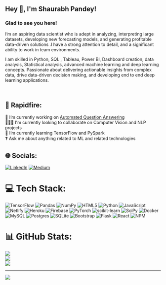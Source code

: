 ## Hey 👋, I'm Shaurabh Pandey!  

### Glad to see you here!  
I’m an aspiring data scientist who is adept in analyzing, interpreting large datasets, developing new forecasting models, and generating profitable data-driven solutions .I have a strong attention to detail, and a significant ability to work in team environments.

I am skilled in Python, SQL , Tableau, Power BI,  Dashboard creation, data analysis, Statistical analysis, advanced machine learning and deep learning concepts. Passionate about delivering actionable insights from complex data, drive data-driven decision making, and developing end to end deep learning applications.  
  

<br/>  

## 💫 Rapidfire:
🔭 I’m currently working on [Automated Question Answering](https://github.com/Yash1289/Extractive_QA)<br>🧑‍🤝‍🧑 I'm currently looking to collaborate on Computer Vision and NLP projects<br>🌱 I’m currently learning TensorFlow and PySpark<br>❓ Ask me about anything related to ML and related technologies<br>


## 🌐 Socials:
[![LinkedIn](https://img.shields.io/badge/LinkedIn-%230077B5.svg?logo=linkedin&logoColor=white)](https://linkedin.com/in/sha1289) [![Medium](https://img.shields.io/badge/Medium-12100E?logo=medium&logoColor=white)](https://medium.com/@@shaurabhpandey876) 

# 💻 Tech Stack:
![TensorFlow](https://img.shields.io/badge/TensorFlow-%23FF6F00.svg?style=for-the-badge&logo=TensorFlow&logoColor=white) ![Pandas](https://img.shields.io/badge/pandas-%23150458.svg?style=for-the-badge&logo=pandas&logoColor=white) ![NumPy](https://img.shields.io/badge/numpy-%23013243.svg?style=for-the-badge&logo=numpy&logoColor=white) ![HTML5](https://img.shields.io/badge/html5-%23E34F26.svg?style=for-the-badge&logo=html5&logoColor=white) ![Python](https://img.shields.io/badge/python-3670A0?style=for-the-badge&logo=python&logoColor=ffdd54) ![JavaScript](https://img.shields.io/badge/javascript-%23323330.svg?style=for-the-badge&logo=javascript&logoColor=%23F7DF1E) ![Netlify](https://img.shields.io/badge/netlify-%23000000.svg?style=for-the-badge&logo=netlify&logoColor=#00C7B7) ![Heroku](https://img.shields.io/badge/heroku-%23430098.svg?style=for-the-badge&logo=heroku&logoColor=white) ![Firebase](https://img.shields.io/badge/firebase-%23039BE5.svg?style=for-the-badge&logo=firebase) ![PyTorch](https://img.shields.io/badge/PyTorch-%23EE4C2C.svg?style=for-the-badge&logo=PyTorch&logoColor=white) ![scikit-learn](https://img.shields.io/badge/scikit--learn-%23F7931E.svg?style=for-the-badge&logo=scikit-learn&logoColor=white) ![SciPy](https://img.shields.io/badge/SciPy-%230C55A5.svg?style=for-the-badge&logo=scipy&logoColor=%white) ![Docker](https://img.shields.io/badge/docker-%230db7ed.svg?style=for-the-badge&logo=docker&logoColor=white) ![MySQL](https://img.shields.io/badge/mysql-%2300f.svg?style=for-the-badge&logo=mysql&logoColor=white) ![Postgres](https://img.shields.io/badge/postgres-%23316192.svg?style=for-the-badge&logo=postgresql&logoColor=white) ![SQLite](https://img.shields.io/badge/sqlite-%2307405e.svg?style=for-the-badge&logo=sqlite&logoColor=white) ![Bootstrap](https://img.shields.io/badge/bootstrap-%23563D7C.svg?style=for-the-badge&logo=bootstrap&logoColor=white) ![Flask](https://img.shields.io/badge/flask-%23000.svg?style=for-the-badge&logo=flask&logoColor=white) ![React](https://img.shields.io/badge/react-%2320232a.svg?style=for-the-badge&logo=react&logoColor=%2361DAFB) ![NPM](https://img.shields.io/badge/NPM-%23000000.svg?style=for-the-badge&logo=npm&logoColor=white)
# 📊 GitHub Stats:
![](https://github-readme-stats.vercel.app/api?username=Yash1289&theme=default&hide_border=true&include_all_commits=true&count_private=false)<br/>
![](https://github-readme-streak-stats.herokuapp.com/?user=Yash1289&theme=default&hide_border=true)<br/>
![](https://github-readme-stats.vercel.app/api/top-langs/?username=Yash1289&theme=default&hide_border=true&include_all_commits=true&count_private=false&layout=compact)

---
[![](https://visitcount.itsvg.in/api?id=Yash1289&icon=0&color=0)](https://visitcount.itsvg.in)


